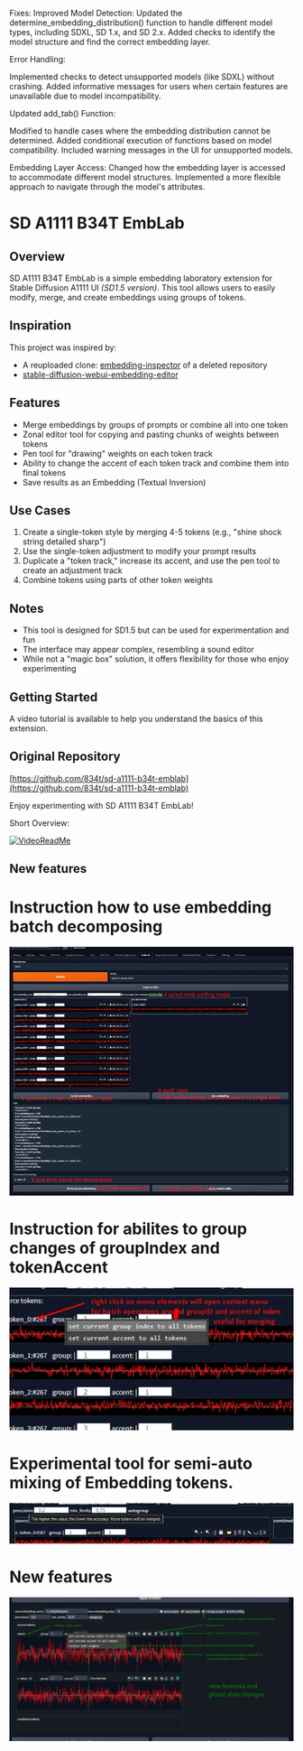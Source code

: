 Fixes:
Improved Model Detection:
Updated the determine_embedding_distribution() function to handle different model types, including SDXL, SD 1.x, and SD 2.x.
Added checks to identify the model structure and find the correct embedding layer.

Error Handling:

Implemented checks to detect unsupported models (like SDXL) without crashing.
Added informative messages for users when certain features are unavailable due to model incompatibility.

Updated add_tab() Function:

Modified to handle cases where the embedding distribution cannot be determined.
Added conditional execution of functions based on model compatibility.
Included warning messages in the UI for unsupported models.

Embedding Layer Access:
Changed how the embedding layer is accessed to accommodate different model structures.
Implemented a more flexible approach to navigate through the model's attributes.

# SD A1111 B34T EmbLab

## Overview
SD A1111 B34T EmbLab is a simple embedding laboratory extension for Stable Diffusion A1111 UI *(SD1.5 version)*. This tool allows users to easily modify, merge, and create embeddings using groups of tokens.

## Inspiration
This project was inspired by:
- A reuploaded clone: [embedding-inspector](https://github.com/w-e-w/embedding-inspector) of a deleted repository
- [stable-diffusion-webui-embedding-editor](https://github.com/CodeExplode/stable-diffusion-webui-embedding-editor.git)

## Features
- Merge embeddings by groups of prompts or combine all into one token
- Zonal editor tool for copying and pasting chunks of weights between tokens
- Pen tool for "drawing" weights on each token track
- Ability to change the accent of each token track and combine them into final tokens
- Save results as an Embedding (Textual Inversion)

## Use Cases
1. Create a single-token style by merging 4-5 tokens (e.g., "shine shock string detailed sharp")
2. Use the single-token adjustment to modify your prompt results
3. Duplicate a "token track," increase its accent, and use the pen tool to create an adjustment track
4. Combine tokens using parts of other token weights

## Notes
- This tool is designed for SD1.5 but can be used for experimentation and fun
- The interface may appear complex, resembling a sound editor
- While not a "magic box" solution, it offers flexibility for those who enjoy experimenting

## Getting Started
A video tutorial is available to help you understand the basics of this extension.

## Original Repository
[https://github.com/834t/sd-a1111-b34t-emblab](https://github.com/834t/sd-a1111-b34t-emblab)

Enjoy experimenting with SD A1111 B34T EmbLab!

Short Overview:

[![VideoReadMe](https://img.youtube.com/vi/QrAdWanMYR8/0.jpg)](https://www.youtube.com/watch?v=QrAdWanMYR8)

## New features

# Instruction how to use embedding batch decomposing

![VideoReadMe](https://raw.githubusercontent.com/834t/temp/main/imgs/automatic%20decomposing%20process.webp)



# Instruction for abilites to group changes of groupIndex and tokenAccent

![VideoReadMe](https://raw.githubusercontent.com/834t/temp/main/imgs/group%20changes.webp) 



# Experimental tool for semi-auto mixing of Embedding tokens.

![VideoReadMe](https://raw.githubusercontent.com/834t/temp/main/imgs/autogrouping.jpg)


# New features
![20240528](https://github.com/834t/temp/blob/main/imgs/update_features_and_changes2.jpg?raw=true)
